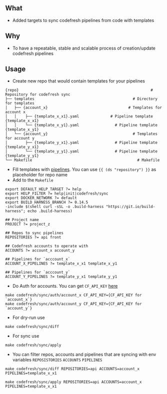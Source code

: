 ## What
* Added targets to sync codefresh pipelines from code with templates

## Why
* To have a repeatable, stable  and scalable process of creation/update codefresh pipelines

## Usage
* Create new repo that would contain templates for your pipelines

```
{repo}                                                           # Repository for codefresh sync
├── templates                                            # Directory for templates
│   ├── {account_x}                                    # Templates for account x
│   │    ├── {template_x_x1}.yaml              # Pipeline template {template_x_x1}
│   │    └── {template_x_y1}.yaml                # Pipeline template {template_x_y1}
│   └── {account_y}                                      # Templates for account y
│        ├── {template_y_x1}.yaml                # Pipeline template {template_y_x1}
│        └── {template_y_y1}.yaml                # Pipeline template {template_y_y1}
└── Makefile                                               # Makefile
```
* Fill templates with [pipelines](https://codefresh-io.github.io/cli/pipelines/spec/). You can use `{{ (ds "repository") }}` as placeholder for repo name
* Add to the `Makefile` 
```
export DEFAULT_HELP_TARGET ?= help
export HELP_FILTER ?= help|init|codefresh/sync
export DOCKER_NETWORK ?= default
export BUILD_HARNESS_BRANCH ?= 0.14.5
-include $(shell curl -sSL -o .build-harness "https://git.io/build-harness"; echo .build-harness)

## Project name
PROJECT ?= project_z

## Repos to sync pipelines
REPOSITORIES ?= api front

## Codefresh accounts to operate with
ACCOUNTS ?= account_x account_y

## Pipelines for `acccount_x`
ACCOUNT_X_PIPELINES ?= template_x_x1 template_x_y1

## Pipelines for `acccount_y`
ACCOUNT_Y_PIPELINES ?= template_y_x1 template_y_y1
```
* Do Auth for accounts. You can get `CF_API_KEY` [here](https://g.codefresh.io/account-conf/tokens)
```
make codefresh/sync/auth/account_x CF_API_KEY={CF_API_KEY for `account_x`}
make codefresh/sync/auth/account_y CF_API_KEY={CF_API_KEY for `account_y`}
```

* For dry-run use
```
make codefresh/sync/diff
```

* For sync use 
```
make codefresh/sync/apply
```

* You can filter repos, accounts and pipelines that are syncing with env variables `REPOSISTORIES` `ACCOUNTS` `PIPELINES`

```
make codefresh/sync/diff REPOSITORIES=api ACCOUNTS=account_x PIPELINES=template_x_x1

make codefresh/sync/apply REPOSITORIES=api ACCOUNTS=account_x PIPELINES=template_x_x1
```
